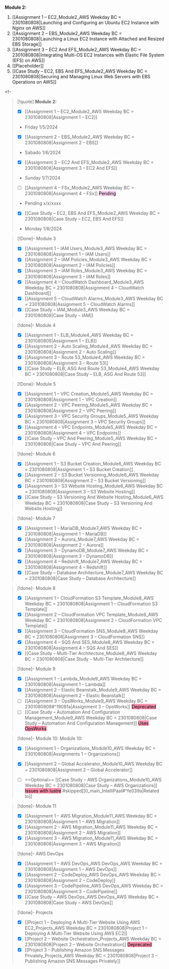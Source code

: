 **Module 2:**
1. [[Assignment 1 – EC2_Module2_AWS Weekday BC = 2301080808|Launching and Configuring an Ubuntu EC2 Instance with Nginx on AWS]]
2. [[Assignment 2 – EBS_Module2_AWS Weekday BC = 2301080808|Launching a Linux EC2 Instance with Attached and Resized EBS Storage]]
3. [[Assignment 3 – EC2 And EFS_Module2_AWS Weekday BC = 2301080808|Integrating Multi-OS EC2 Instances with Elastic File System (EFS) on AWS]]
4. [[Placeholder]]
5. [[Case Study – EC2, EBS And EFS_Module2_AWS Weekday BC = 2301080808|Securing and Managing Linux Web Servers with EBS Operations on AWS]]


<!-

> [!quote] **Module 2:**
> - [x] [[Assignment 1 – EC2_Module2_AWS Weekday BC = 2301080808|Assignment 1 – EC2]]
> -  Friday 1/5/2024
> - [x] [[Assignment 2 – EBS_Module2_AWS Weekday BC = 2301080808|Assignment 2 – EBS]]
> -  Sabado 1/6/2024
> - [x] [[Assignment 3 – EC2 And EFS_Module2_AWS Weekday BC = 2301080808|Assignment 3 – EC2 And EFS]]
> -  Sunday 1/7/2024
> - [ ] [[Assignment 4 – FSx_Module2_AWS Weekday BC = 2301080808|Assignment 4 – FSx]] <mark style="background: #FFB8EBA6;">Pending</mark>
> -  Pending x/x/xxxx
> - [x] [[Case Study – EC2, EBS And EFS_Module2_AWS Weekday BC = 2301080808|Case Study – EC2, EBS And EFS]]
> -  Monday 1/8/2024

> [!Done]- Module 3
> - [x] [[Assignment 1 – IAM Users_Module3_AWS Weekday BC = 2301080808|Assignment 1 – IAM Users]]
> - [x] [[Assignment 2 – IAM Policies_Module3_AWS Weekday BC = 2301080808|Assignment 2 – IAM Policies]]
> - [x] [[Assignment 3 – IAM Roles_Module3_AWS Weekday BC = 2301080808|Assignment 3 – IAM Roles]] 
> - [x] [[Assignment 4 – CloudWatch Dashboard_Module3_AWS Weekday BC = 2301080808|Assignment 4 – CloudWatch Dashboard]]
> - [x] [[Assignment 5 – CloudWatch Alarms_Module3_AWS Weekday BC = 2301080808|Assignment 5 – CloudWatch Alarms]]
> - [x] [[Case Study – IAM_Module3_AWS Weekday BC = 2301080808|Case Study – IAM]] 

> [!done]- Module 4
> - [x] [[Assignment 1 – ELB_Module4_AWS Weekday BC = 2301080808|Assignment 1 – ELB]]
> - [x] [[Assignment 2 – Auto Scaling_Module4_AWS Weekday BC = 2301080808|Assignment 2 – Auto Scaling]]
> - [x] [[Assignment 3 – Route 53_Module4_AWS Weekday BC = 2301080808|Assignment 3 – Route 53]]  
> - [x] [[Case Study – ELB, ASG And Route 53_Module4_AWS Weekday BC = 2301080808|Case Study – ELB, ASG And Route 53]] 
> 

> [!Done]- Module 5
> - [x] [[Assignment 1 – VPC Creation_Module5_AWS Weekday BC = 2301080808|Assignment 1 – VPC Creation]]
> - [x] [[Assignment 2 – VPC Peering_Module5_AWS Weekday BC = 2301080808|Assignment 2 – VPC Peering]]
> - [x] [[Assignment 3 – VPC Security Groups_Module5_AWS Weekday BC = 2301080808|Assignment 3 – VPC Security Groups]]
> - [x] [[Assignment 4 – VPC Endpoints_Module5_AWS Weekday BC = 2301080808|Assignment 4 – VPC Endpoints]]
> - [x] [[Case Study – VPC And Peering_Module5_AWS Weekday BC = 2301080808|Case Study – VPC And Peering]] 

> [!done]- Module 6
> 
> - [x] [[Assignment 1 – S3 Bucket Creation_Module6_AWS Weekday BC = 2301080808|Assignment 1 – S3 Bucket Creation]]
> - [x] [[Assignment 2 – S3 Bucket Versioning_Module6_AWS Weekday BC = 2301080808|Assignment 2 – S3 Bucket Versioning]]
> - [x] [[Assignment 3 – S3 Website Hosting_Module6_AWS Weekday BC = 2301080808|Assignment 3 – S3 Website Hosting]]
> - [x] [[Case Study – S3 Versioning And Website Hosting_Module6_AWS Weekday BC = 2301080808|Case Study – S3 Versioning And Website Hosting]]

> [!done]- Module 7
> 
> - [x] [[Assignment 1 – MariaDB_Module7_AWS Weekday BC = 2301080808|Assignment 1 – MariaDB]] 
> - [x] [[Assignment 2 – Aurora_Module7_AWS Weekday BC = 2301080808|Assignment 2 – Aurora]]
> - [x] [[Assignment 3 – DynamoDB_Module7_AWS Weekday BC = 2301080808|Assignment 3 – DynamoDB]]
> - [x] [[Assignment 4 – Redshift_Module7_AWS Weekday BC = 2301080808|Assignment 4 – Redshift]] 
> - [x] [[Case Study – Database Architecture_Module7_AWS Weekday BC = 2301080808|Case Study – Database Architecture]]
> 

> [!done]- Module 8
> 
> - [x] [[Assignment 1 – CloudFormation S3 Template_Module8_AWS Weekday BC = 2301080808|Assignment 1 – CloudFormation S3 Template]] 
> - [x] [[Assignment 2 – CloudFormation VPC Template_Module8_AWS Weekday BC = 2301080808|Assignment 2 – CloudFormation VPC Template]] 
> - [x] [[Assignment 3 – CloudFormation SNS_Module8_AWS Weekday BC = 2301080808|Assignment 3 – CloudFormation SNS]] 
> - [x] [[Assignment 4 – SQS And SES_Module8_AWS Weekday BC = 2301080808|Assignment 4 – SQS And SES]]
> - [x] [[Case Study – Multi-Tier Architecture_Module8_AWS Weekday BC = 2301080808|Case Study – Multi-Tier Architecture]]

> [!done]- Module 9
> 
> - [x] [[Assignment 1 – Lambda_Module9_AWS Weekday BC = 2301080808|Assignment 1 – Lambda]]
> - [x] [[Assignment 2 – Elastic Beanstalk_Module9_AWS Weekday BC = 2301080808|Assignment 2 – Elastic Beanstalk]] 
> - [ ] [[Assignment 3 – OpsWorks_Module9_AWS Weekday BC = 2301080808#^19081a|Assignment 3 – OpsWorks]] <mark style="background: #FF5582A6;">Deprecated</mark>
> - [ ] [[Case Study – Automation And Configuration Management_Module9_AWS Weekday BC = 2301080808|Case Study – Automation And Configuration Management]] <mark style="background: #FF5582A6;">Uses OpsWorks</mark>

> [!done]- Module 10:
> Module 10: 
> - [x] [[Assignment 1 – Organizations_Module10_AWS Weekday BC = 2301080808|Assignments 1 – Organizations]]
> - [x] [[Assignment 2 – Global Accelerator_Module10_AWS Weekday BC = 2301080808|Assignment 2 – Global Accelerator]] 
>       
> - [ ] ==Optional== [[Case Study – AWS Organizations_Module10_AWS Weekday BC = 2301080808|Case Study – AWS Organizations]] <mark style="background: #FF5582A6;">Issues with lustre</mark>  #skipped[[0_main_IntelliPaat#^fe039a|Related to]]
> 

> [!done]- Module 11
> - [x] [[Assignment 1 – AWS Migration_Module11_AWS Weekday BC = 2301080808|Assignment 1 – AWS Migration]]
> - [x] [[Assignment 2 – AWS Migration_Module11_AWS Weekday BC = 2301080808|Assignment 2 – AWS Migration]] 
> - [x] [[Assignment 3 – AWS Migration_Module11_AWS Weekday BC = 2301080808|Assignment 3 – AWS Migration]] 
> 

> [!done]- AWS DevOps
> - [x] [[Assignment 1 – AWS DevOps_AWS DevOps_AWS Weekday BC = 2301080808|Assignment 1 – AWS DevOps]]
> - [x] [[Assignment 2 – CodeDeploy_AWS DevOps_AWS Weekday BC = 2301080808|Assignment 2 – CodeDeploy]] 
> - [x] [[Assignment 3 – CodePipeline_AWS DevOps_AWS Weekday BC = 2301080808|Assignment 3 – CodePipeline]]
> - [x] [[Case Study – AWS DevOps_AWS DevOps_AWS Weekday BC = 2301080808|Case Study – AWS DevOps]] 
> 

> [!done]- Projects
> - [x] [[Project 1 – Deploying A Multi-Tier Website Using AWS EC2_Projects_AWS Weekday BC = 2301080808|Project 1 – Deploying A Multi-Tier Website Using AWS EC2]] 
> - [x] [[Project 2 – Website Orchestration_Projects_AWS Weekday BC = 2301080808|Project 2 – Website Orchestration]] <mark style="background: #FF5582A6;">Deprecated</mark>
> - [x] [[Project 3 – Publishing Amazon SNS Messages Privately_Projects_AWS Weekday BC = 2301080808|Project 3 – Publishing Amazon SNS Messages Privately]] 
> 

